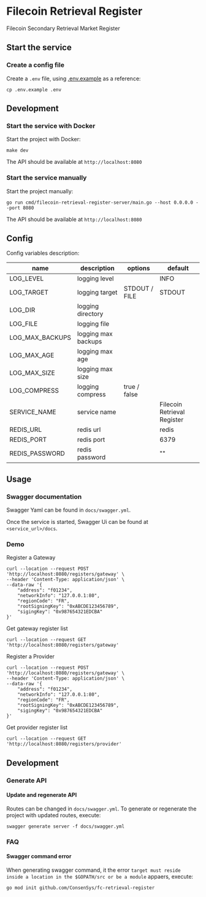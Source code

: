 # Filecoin Retrieval Register

Filecoin Secondary Retrieval Market Register 

## Start the service

### Create a config file

Create a `.env` file, using [.env.example](./.env.example) as a reference:

```
cp .env.example .env
```



## Development

### Start the service with Docker

Start the project with Docker:

```
make dev
```

The API should be available at `http://localhost:8080`

### Start the service manually

Start the project manually:

```
go run cmd/filecoin-retrieval-register-server/main.go --host 0.0.0.0 --port 8080
```

The API should be available at `http://localhost:8080`

## Config

Config variables description:

| name            | description         | options       | default                     |
| --------------- | ------------------- | ------------- | --------------------------- |
| LOG_LEVEL       | logging level       |               | INFO                        |
| LOG_TARGET      | logging target      | STDOUT / FILE | STDOUT                      |
| LOG_DIR         | logging directory   |               |                             |
| LOG_FILE        | logging file        |               |                             |
| LOG_MAX_BACKUPS | logging max backups |               |                             |
| LOG_MAX_AGE     | logging max age     |               |                             |
| LOG_MAX_SIZE    | logging max size    |               |                             |
| LOG_COMPRESS    | logging compress    | true / false  |                             |
| SERVICE_NAME    | service name        |               | Filecoin Retrieval Register |
| REDIS_URL       | redis url           |               | redis                       |
| REDIS_PORT      | redis port          |               | 6379                        |
| REDIS_PASSWORD  | redis password      |               | ""                          |

## Usage

### Swagger documentation

Swagger Yaml can be found in `docs/swagger.yml`.

Once the service is started, Swagger Ui can be found at `<service_url>/docs`.

### Demo

Register a Gateway

```
curl --location --request POST 'http://localhost:8080/registers/gateway' \
--header 'Content-Type: application/json' \
--data-raw '{
    "address": "f01234",
    "networkInfo": "127.0.0.1:80",
    "regionCode": "FR",
    "rootSigningKey": "0xABCDE123456789",
    "sigingKey": "0x987654321EDCBA"
}'
```

Get gateway register list

```
curl --location --request GET 'http://localhost:8080/registers/gateway'
```


Register a Provider

```
curl --location --request POST 'http://localhost:8080/registers/gateway' \
--header 'Content-Type: application/json' \
--data-raw '{
    "address": "f01234",
    "networkInfo": "127.0.0.1:80",
    "regionCode": "FR",
    "rootSigningKey": "0xABCDE123456789",
    "sigingKey": "0x987654321EDCBA"
}'
```

Get provider register list

```
curl --location --request GET 'http://localhost:8080/registers/provider'
```

## Development

### Generate API

#### Update and regenerate API

Routes can be changed in `docs/swagger.yml`. To generate or regenerate the project with updated routes, execute:

```
swagger generate server -f docs/swagger.yml
```

### FAQ

#### Swagger command error

When generating swagger command, it the error `target must reside inside a location in the $GOPATH/src or be a module` appaers, execute:

```
go mod init github.com/ConsenSys/fc-retrieval-register
```
